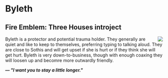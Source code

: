 # Byleth
## Fire Emblem: Three Houses introject
<img align="right" src="https://i.imgur.com/YulugC0.png">

Byleth is a protector and potential trauma holder. They generally are quiet and like to keep to themselves, preferring typing to talking aloud. They are close to Sothis and will get upset if she is hurt or if they think she will get hurt. Byleth is very down-to-business, though with enough coaxing they will loosen up and becomre more outwardly friendly.

***— "I want you to stay a little longer."***
